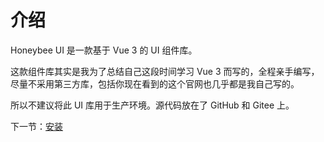 # 介绍

Honeybee UI 是一款基于 Vue 3 的 UI 组件库。

这款组件库其实是我为了总结自己这段时间学习 Vue 3 而写的，全程亲手编写，尽量不采用第三方库，包括你现在看到的这个官网也几乎都是我自己写的。

所以不建议将此 UI 库用于生产环境。源代码放在了 GitHub 和 Gitee 上。

下一节：[安装](#/doc/install) 